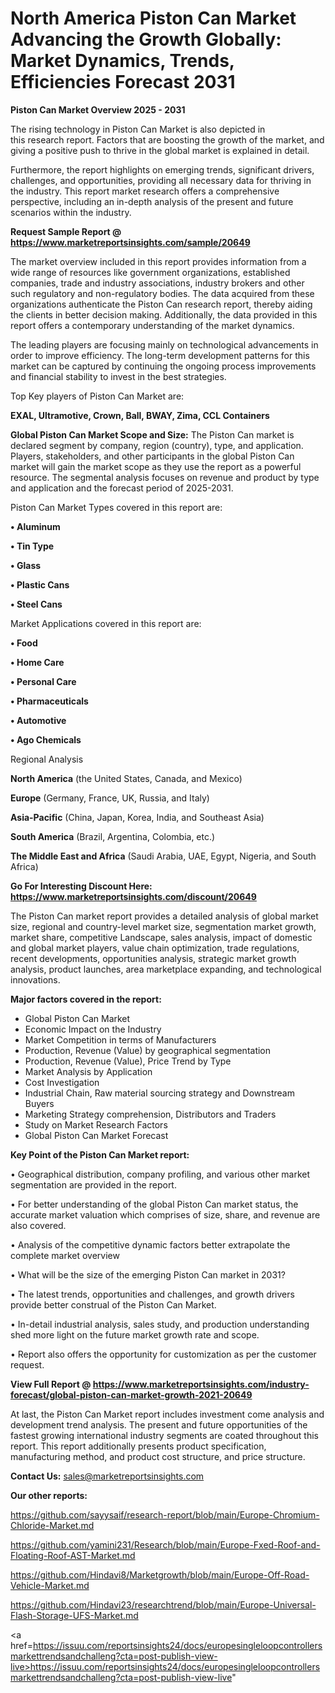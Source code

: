 # North America Piston Can Market Advancing the Growth Globally: Market Dynamics, Trends, Efficiencies Forecast 2031

<Strong> Piston Can Market Overview 2025 - 2031</strong>

The rising technology in Piston Can Market is also depicted in this research report. Factors that are boosting the growth of the market, and giving a positive push to thrive in the global market is explained in detail.

Furthermore, the report highlights on emerging trends, significant drivers, challenges, and opportunities, providing all necessary data for thriving in the industry. This report market research offers a comprehensive perspective, including an in-depth analysis of the present and future scenarios within the industry.

<strong>Request Sample Report @ <a href=https://www.marketreportsinsights.com/sample/20649>https://www.marketreportsinsights.com/sample/20649</a></strong>

The market overview included in this report provides information from a wide range of resources like government organizations, established companies, trade and industry associations, industry brokers and other such regulatory and non-regulatory bodies. The data acquired from these organizations authenticate the Piston Can research report, thereby aiding the clients in better decision making. Additionally, the data provided in this report offers a contemporary understanding of the market dynamics.

The leading players are focusing mainly on technological advancements in order to improve efficiency. The long-term development patterns for this market can be captured by continuing the ongoing process improvements and financial stability to invest in the best strategies.

Top Key players of Piston Can Market are:

<strong>EXAL, Ultramotive, Crown, Ball, BWAY, Zima, CCL Containers</strong>

<strong><b>Global Piston Can Market Scope and Size:</b></strong>
The Piston Can market is declared segment by company, region (country), type, and application. Players, stakeholders, and other participants in the global Piston Can market will gain the market scope as they use the report as a powerful resource. The segmental analysis focuses on revenue and product by type and application and the forecast period of 2025-2031.

Piston Can Market Types covered in this report are:

<strong>• Aluminum

• Tin Type

• Glass

• Plastic Cans

• Steel Cans</strong>

Market Applications covered in this report are:

<strong>• Food

• Home Care

• Personal Care

• Pharmaceuticals

• Automotive

• Ago Chemicals</strong> 

Regional Analysis

<strong>North America</strong> (the United States, Canada, and Mexico)

<strong>Europe</strong> (Germany, France, UK, Russia, and Italy)

<strong>Asia-Pacific</strong> (China, Japan, Korea, India, and Southeast Asia)

<strong>South America</strong> (Brazil, Argentina, Colombia, etc.)

<strong>The Middle East and Africa</strong> (Saudi Arabia, UAE, Egypt, Nigeria, and South Africa)

<strong>Go For Interesting Discount Here: <a href=https://www.marketreportsinsights.com/discount/20649>https://www.marketreportsinsights.com/discount/20649</a></strong>

The Piston Can market report provides a detailed analysis of global market size, regional and country-level market size, segmentation market growth, market share, competitive Landscape, sales analysis, impact of domestic and global market players, value chain optimization, trade regulations, recent developments, opportunities analysis, strategic market growth analysis, product launches, area marketplace expanding, and technological innovations.

<strong><b>Major factors covered in the report:</b></strong>
<ul>
  <li>Global Piston Can Market </li>
  <li>Economic Impact on the Industry</li>
  <li>Market Competition in terms of Manufacturers</li>
  <li>Production, Revenue (Value) by geographical segmentation</li>
  <li>Production, Revenue (Value), Price Trend by Type</li>
  <li>Market Analysis by Application</li>
  <li>Cost Investigation</li>
  <li>Industrial Chain, Raw material sourcing strategy and Downstream Buyers</li>
  <li>Marketing Strategy comprehension, Distributors and Traders</li>
  <li>Study on Market Research Factors</li>
  <li>Global Piston Can Market Forecast</li>
</ul>

<strong><b>Key Point of the Piston Can Market report:</b></strong>

• Geographical distribution, company profiling, and various other market segmentation are provided in the report.

• For better understanding of the global Piston Can market status, the accurate market valuation which comprises of size, share, and revenue are also covered.

• Analysis of the competitive dynamic factors better extrapolate the complete market overview

• What will be the size of the emerging Piston Can market in 2031?

• The latest trends, opportunities and challenges, and growth drivers provide better construal of the Piston Can Market.

• In-detail industrial analysis, sales study, and production understanding shed more light on the future market growth rate and scope.

• Report also offers the opportunity for customization as per the customer request.

<strong><b>View Full Report @ <a href=https://www.marketreportsinsights.com/industry-forecast/global-piston-can-market-growth-2021-20649>https://www.marketreportsinsights.com/industry-forecast/global-piston-can-market-growth-2021-20649</a></b></strong>


At last, the Piston Can Market report includes investment come analysis and development trend analysis. The present and future opportunities of the fastest growing international industry segments are coated throughout this report. This report additionally presents product specification, manufacturing method, and product cost structure, and price structure.

<strong>Contact Us:</strong>
sales@marketreportsinsights.com

<strong>Our other reports:</strong>

<a href=https://github.com/sayysaif/research-report/blob/main/Europe-Chromium-Chloride-Market.md>https://github.com/sayysaif/research-report/blob/main/Europe-Chromium-Chloride-Market.md</a>

<a href=https://github.com/yamini231/Research/blob/main/Europe-Fxed-Roof-and-Floating-Roof-AST-Market.md>https://github.com/yamini231/Research/blob/main/Europe-Fxed-Roof-and-Floating-Roof-AST-Market.md</a>

<a href=https://github.com/Hindavi8/Marketgrowth/blob/main/Europe-Off-Road-Vehicle-Market.md>https://github.com/Hindavi8/Marketgrowth/blob/main/Europe-Off-Road-Vehicle-Market.md</a>

<a href=https://github.com/Hindavi23/researchtrend/blob/main/Europe-Universal-Flash-Storage-UFS-Market.md>https://github.com/Hindavi23/researchtrend/blob/main/Europe-Universal-Flash-Storage-UFS-Market.md</a>

<a href=https://issuu.com/reportsinsights24/docs/europesingleloopcontrollersmarkettrendsandchalleng?cta=post-publish-view-live>https://issuu.com/reportsinsights24/docs/europesingleloopcontrollersmarkettrendsandchalleng?cta=post-publish-view-live</a>"
